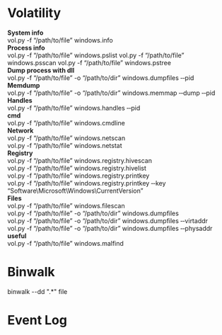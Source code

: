 # Volatility  
**System info**  
vol.py -f “/path/to/file” windows.info  
**Process info**  
vol.py -f “/path/to/file” windows.pslist
vol.py -f “/path/to/file” windows.psscan
vol.py -f “/path/to/file” windows.pstree  
**Dump process with dll**  
vol.py -f “/path/to/file” -o “/path/to/dir” windows.dumpfiles ‑‑pid <PID>  
**Memdump**  
vol.py -f “/path/to/file” -o “/path/to/dir” windows.memmap ‑‑dump ‑‑pid <PID>  
**Handles**  
vol.py -f “/path/to/file” windows.handles ‑‑pid <PID>  
**cmd**  
vol.py -f “/path/to/file” windows.cmdline  
**Network**  
vol.py -f “/path/to/file” windows.netscan  
vol.py -f “/path/to/file” windows.netstat  
**Registry**  
vol.py -f “/path/to/file” windows.registry.hivescan  
vol.py -f “/path/to/file” windows.registry.hivelist  
vol.py -f “/path/to/file” windows.registry.printkey  
vol.py -f “/path/to/file” windows.registry.printkey ‑‑key “Software\Microsoft\Windows\CurrentVersion”  
**Files**  
vol.py -f “/path/to/file” windows.filescan  
vol.py -f “/path/to/file” -o “/path/to/dir” windows.dumpfiles  
vol.py -f “/path/to/file” -o “/path/to/dir” windows.dumpfiles ‑‑virtaddr <offset>  
vol.py -f “/path/to/file” -o “/path/to/dir” windows.dumpfiles ‑‑physaddr <offset>  
**useful**  
vol.py -f “/path/to/file” windows.malfind  
# Binwalk
binwalk --dd ".*" file
# Event Log  
